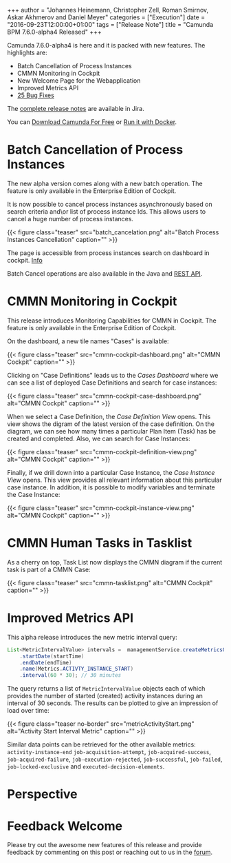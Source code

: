 +++
author = "Johannes Heinemann, Christopher Zell, Roman Smirnov, Askar Akhmerov and Daniel Meyer"
categories = ["Execution"]
date = "2016-09-23T12:00:00+01:00"
tags = ["Release Note"]
title = "Camunda BPM 7.6.0-alpha4 Released"
+++

Camunda 7.6.0-alpha4 is here and it is packed with new features. The highlights are:

* Batch Cancellation of Process Instances
* CMMN Monitoring in Cockpit
* New Welcome Page for the Webapplication
* Improved Metrics API
* [25 Bug Fixes](https://app.camunda.com/jira/issues/?jql=issuetype%20%3D%20%22Bug%20Report%22%20AND%20fixVersion%20%3D%207.6.0-alpha4)

The [complete release notes](https://app.camunda.com/jira/secure/ReleaseNote.jspa?projectId=10230&version=14691) are available in Jira.

You can [Download Camunda For Free](https://camunda.org/download/)
or [Run it with Docker](https://hub.docker.com/r/camunda/camunda-bpm-platform/).

<!--more-->
# Batch Cancellation of Process Instances

The new alpha version comes along with a new batch operation. The feature is only available in the Enterprise Edition of Cockpit.

It is now possible to cancel process instances asynchronously based on search criteria and\or list of process instance Ids. This allows users to cancel a huge number of process instances.

{{< figure class="teaser" src="batch_cancelation.png" alt="Batch Process Instances Cancellation" caption="" >}}

The page is accessible from process instances search on dashboard in cockpit. [Info](https://docs.camunda.org/manual/latest/webapps/cockpit/bpmn/dashboard/#search)

Batch Cancel operations are also available in the Java and [REST API](https://docs.camunda.org/manual/latest/reference/rest/process-instance/post-delete/).

# CMMN Monitoring in Cockpit

This release introduces Monitoring Capabilities for CMMN in Cockpit. The feature is only available in the Enterprise Edition of Cockpit.

On the dashboard, a new tile names "Cases" is available:

{{< figure class="teaser" src="cmmn-cockpit-dashboard.png" alt="CMMN Cockpit" caption="" >}}

Clicking on "Case Definitions" leads us to the _Cases Dashboard_ where we can see a list of deployed Case Definitions and search for case instances: 

{{< figure class="teaser" src="cmmn-cockpit-case-dashboard.png" alt="CMMN Cockpit" caption="" >}}

When we select a Case Definition, the _Case Definition View_ opens. This view shows the digram of the latest version of the case definition. On the diagram, we can see how many times a particular Plan Item (Task) has be created and completed. Also, we can search for Case Instances:

{{< figure class="teaser" src="cmmn-cockpit-definition-view.png" alt="CMMN Cockpit" caption="" >}}

Finally, if we drill down into a particular Case Instance, the _Case Instance View_ opens. This view provides all relevant information about this particular case instance. In addition, it is possible to modify variables and terminate the Case Instance:

{{< figure class="teaser" src="cmmn-cockpit-instance-view.png" alt="CMMN Cockpit" caption="" >}}

# CMMN Human Tasks in Tasklist

As a cherry on top, Task List now displays the CMMN diagram if the current task is part of a CMMN Case:

{{< figure class="teaser" src="cmmn-tasklist.png" alt="CMMN Cockpit" caption="" >}}

# Improved Metrics API

This alpha release introduces the new metric interval query:

```java
List<MetricIntervalValue> intervals =  managementService.createMetricsQuery()
    .startDate(startTime)
    .endDate(endTime)
    .name(Metrics.ACTIVTY_INSTANCE_START)
    .interval(60 * 30); // 30 minutes
```

The query returns a list of `MetricIntervalValue` objects each of which provides the number of started (created) activity instances during an interval of 30 seconds. The results can be plotted to give an impression of load over time:

{{< figure class="teaser no-border" src="metricActivityStart.png" alt="Activity Start Interval Metric" caption="" >}}

Similar data points can be retrieved for the other available metrics: `activity-instance-end` `job-acquisition-attempt`, `job-acquired-success`, `job-acquired-failure`, `job-execution-rejected`, `job-successful`, `job-failed`, `job-locked-exclusive` and `executed-decision-elements`.

# Perspective

# Feedback Welcome

Please try out the awesome new features of this release and provide feedback by commenting on this post or reaching out to us in the [forum](https://forum.camunda.org/).
